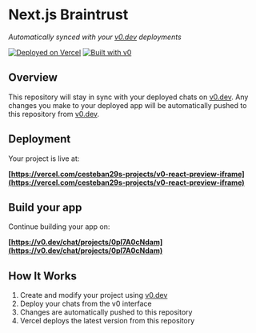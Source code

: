 # Next.js Braintrust

*Automatically synced with your [v0.dev](https://v0.dev) deployments*

[![Deployed on Vercel](https://img.shields.io/badge/Deployed%20on-Vercel-black?style=for-the-badge&logo=vercel)](https://vercel.com/cesteban29s-projects/v0-react-preview-iframe)
[![Built with v0](https://img.shields.io/badge/Built%20with-v0.dev-black?style=for-the-badge)](https://v0.dev/chat/projects/0pl7A0cNdam)

## Overview

This repository will stay in sync with your deployed chats on [v0.dev](https://v0.dev).
Any changes you make to your deployed app will be automatically pushed to this repository from [v0.dev](https://v0.dev).

## Deployment

Your project is live at:

**[https://vercel.com/cesteban29s-projects/v0-react-preview-iframe](https://vercel.com/cesteban29s-projects/v0-react-preview-iframe)**

## Build your app

Continue building your app on:

**[https://v0.dev/chat/projects/0pl7A0cNdam](https://v0.dev/chat/projects/0pl7A0cNdam)**

## How It Works

1. Create and modify your project using [v0.dev](https://v0.dev)
2. Deploy your chats from the v0 interface
3. Changes are automatically pushed to this repository
4. Vercel deploys the latest version from this repository